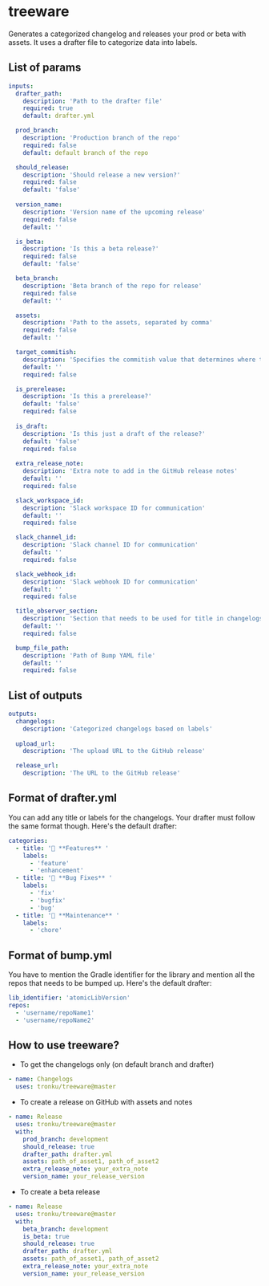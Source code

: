 # treeware

Generates a categorized changelog and releases your prod or beta with assets. It uses a drafter file to categorize data into labels.

## List of params
```yaml
inputs:
  drafter_path: 
    description: 'Path to the drafter file'
    required: true
    default: drafter.yml

  prod_branch:
    description: 'Production branch of the repo'
    required: false
    default: default branch of the repo

  should_release:
    description: 'Should release a new version?'
    required: false
    default: 'false'
  
  version_name:
    description: 'Version name of the upcoming release'
    required: false
    default: ''

  is_beta:
    description: 'Is this a beta release?'
    required: false
    default: 'false'

  beta_branch:
    description: 'Beta branch of the repo for release'
    required: false
    default: ''

  assets:
    description: 'Path to the assets, separated by comma'
    required: false
    default: ''

  target_commitish:
    description: 'Specifies the commitish value that determines where the Git tag is created from. Can be any branch or commit SHA.'
    default: ''
    required: false

  is_prerelease:
    description: 'Is this a prerelease?'
    default: 'false'
    required: false
  
  is_draft:
    description: 'Is this just a draft of the release?'
    default: 'false'
    required: false
  
  extra_release_note:
    description: 'Extra note to add in the GitHub release notes'
    default: ''
    required: false

  slack_workspace_id:
    description: 'Slack workspace ID for communication'
    default: ''
    required: false

  slack_channel_id:
    description: 'Slack channel ID for communication'
    default: ''
    required: false

  slack_webhook_id:
    description: 'Slack webhook ID for communication'
    default: ''
    required: false

  title_observer_section:
    description: 'Section that needs to be used for title in changelogs, by default it uses PR title'
    default: ''
    required: false

  bump_file_path:
    description: 'Path of Bump YAML file'
    default: ''
    required: false
```

## List of outputs
```yaml
outputs:
  changelogs:
    description: 'Categorized changelogs based on labels'
  
  upload_url:
    description: 'The upload URL to the GitHub release'

  release_url:
    description: 'The URL to the GitHub release' 
```

## Format of drafter.yml
You can add any title or labels for the changelogs. Your drafter must follow the same format though.
Here's the default drafter:
```yaml
categories:
  - title: '🚀 **Features** '
    labels:
      - 'feature'
      - 'enhancement'
  - title: '🐛 **Bug Fixes** '
    labels:
      - 'fix'
      - 'bugfix'
      - 'bug'
  - title: '🧰 **Maintenance** '
    labels:
      - 'chore'
```

## Format of bump.yml
You have to mention the Gradle identifier for the library and mention all the repos that needs to be bumped up.
Here's the default drafter:
```yaml
lib_identifier: 'atomicLibVersion'
repos:
  - 'username/repoName1'
  - 'username/repoName2'
```

## How to use treeware?
- To get the changelogs only (on default branch and drafter)
```yaml
- name: Changelogs
  uses: tronku/treeware@master
```

- To create a release on GitHub with assets and notes
```yaml
- name: Release
  uses: tronku/treeware@master
  with:
    prod_branch: development
    should_release: true
    drafter_path: drafter.yml
    assets: path_of_asset1, path_of_asset2
    extra_release_note: your_extra_note
    version_name: your_release_version
```

- To create a beta release
```yaml
- name: Release
  uses: tronku/treeware@master
  with:
    beta_branch: development
    is_beta: true
    should_release: true
    drafter_path: drafter.yml
    assets: path_of_asset1, path_of_asset2
    extra_release_note: your_extra_note
    version_name: your_release_version
```